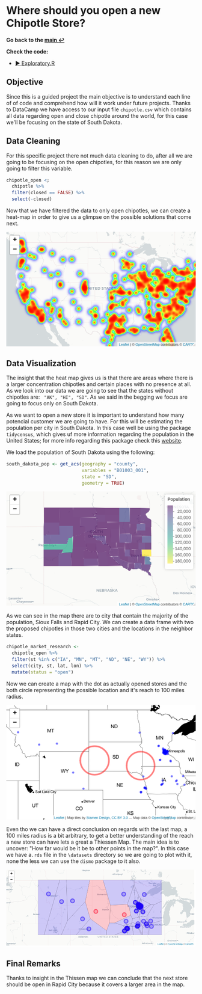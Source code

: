 # Where should you open a new Chipotle Store?

**Go back to the [main :leftwards_arrow_with_hook: ](https://github.com/ricardohuapaya/Portafolio/blob/main/README.md)** 

**Check the code:**

- [:arrow_forward: Exploratory.R ](https://github.com/ricardohuapaya/Portafolio/blob/main/Projects/chipotl_locations/exploratory_analysis.R)

## Objective
Since this is a guided project the main objective is to understand each line of of code and comprehend how will it work under future projects. Thanks to DataCamp we have access to our input file `chipotle.csv` which contains all data regarding open and close chipotle around the world, for this case we'll be focusing on the state of South Dakota.

## Data Cleaning
For this specific project there not much data cleaning to do, after all we are going to be focusing on the open chipotles, for this reason we are only going to filter this variable.

```R
chipotle_open <; 
  chipotle %>% 
  filter(closed == FALSE) %>% 
  select(-closed)
```

Now that we have filtered the data to only open chipotles, we can create a heat-map in order to give us a glimpse on the possible solutions that come next. 

![HeatMap](https://github.com/ricardohuapaya/Portafolio/blob/main/Projects/chipotl_locations/Images/heatmap.png)

## Data Visualization

The insight that the heat map gives us is that there are areas where there is a larger concentration chipotles and certain places with no presence at all. As we look into our data we are going to see that the states without chipotles are: ``` "AK", "HI", "SD"```. As we said in the begging we focus are going to focus only on South Dakota. 

As we want to open a new store it is important to understand how many potencial customer we are going to have. For this will be estimating the population per city in South Dakota. In this case well be using the package ```tidycensus```, which gives uf more information regarding the population in the United States; for more info regarding this package check this [website](https://walker-data.com/tidycensus/articles/basic-usage.html).

We load the population of South Dakota using the following: 

```R
south_dakota_pop <- get_acs(geography = "county", 
                            variables = "B01003_001", 
                            state = "SD",
                            geometry = TRUE)
```

![SD](https://github.com/ricardohuapaya/Portafolio/blob/main/Projects/chipotl_locations/Images/SD%20Population.png) 

As we can see in the map there are to city that contain the majority of the population, Sioux Falls and Rapid City. We can create a data frame with two the proposed chipotles in those two cities and the locations in the neighbor states. 

```R
chipotle_market_research <- 
  chipotle_open %>% 
  filter(st %in% c("IA", "MN", "MT", "ND", "NE", "WY")) %>% 
  select(city, st, lat, lon) %>% 
  mutate(status = "open")
```

Now we can create a map with the dot as actually opened stores and the both circle representing the possible location and it's reach to 100 miles radius. 

![Market](https://github.com/ricardohuapaya/Portafolio/blob/main/Projects/chipotl_locations/Images/proposed%20map.png)

Even tho we can have a direct conclusion on regards with the last map, a 100 miles radius is a bit arbitrary, to get a better understanding of the reach a new store can have lets a great a Thiessen Map. The main idea is to uncover: "How far would be it be to other points in the map?". In this case we have a```.rds``` file in the ```\datasets``` directory so we are going to plot with it, none the less we can use the ```dismo``` package to it also. 

![Voronoi](https://github.com/ricardohuapaya/Portafolio/blob/main/Projects/chipotl_locations/Images/varanoi_polygon.png)

## Final Remarks
Thanks to insight in the Thissen map we can conclude that the next store should be open in Rapid City because it covers a larger area in the map.
